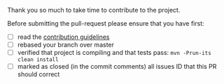 Thank you so much to take time to contribute to the project.

Before submitting the pull-request please ensure that you have first:

- [ ] read the [contribution guidelines](https://github.com/jgitver/jgitver-maven-plugin/blob/master/.github/CONTRIBUTING.md)
- [ ] rebased your branch over master
- [ ] verified that project is compiling and that tests pass: `mvn -Prun-its clean install`
- [ ] marked as closed (in the commit comments) all issues ID that this PR should correct